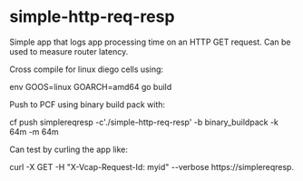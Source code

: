 # simple-http-req-resp
Simple app that logs app processing time on an HTTP GET request.  Can be used to measure router latency.
<p>
Cross compile for linux diego cells using:
  <p>
env GOOS=linux GOARCH=amd64 go build
    <p>
Push to PCF using binary build pack with:
      <p>
cf push simplereqresp -c'./simple-http-req-resp' -b binary_buildpack -k 64m -m 64m

<p>
  Can test by curling the app like:
  <p>
  curl -X GET -H "X-Vcap-Request-Id: myid" --verbose https://simplereqresp.<Apps Route>
<p>
